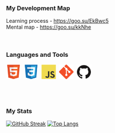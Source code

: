 
### My Development Map
Learning process - https://goo.su/EkBwc5
<br>
Mental map - https://goo.su/kkNhe
<br><br><br>

### Languages and Tools
<div>
  <img src="https://github.com/devicons/devicon/blob/master/icons/html5/html5-original.svg" title="HTML" alt="HTML" width="40" height="40"/>&nbsp;
  <img src="https://github.com/devicons/devicon/blob/master/icons/css3/css3-original.svg" title="CSS" alt="CSS" width="40" height="40"/>&nbsp;
  <img src="https://github.com/devicons/devicon/blob/master/icons/javascript/javascript-original.svg" title="JavaScript" alt="JavaScript" width="40" height="40"/>&nbsp;
  <img src="https://github.com/devicons/devicon/blob/master/icons/git/git-original.svg" title="git" alt="git" width="40" height="40"/>&nbsp;
  <img src="https://github.com/devicons/devicon/blob/master/icons/github/github-original.svg" title="github" alt="github" width="40" height="40"/>&nbsp;
</div>
<br><br><br>

### My Stats
[![GitHub Streak](http://github-readme-streak-stats.herokuapp.com?user=begunov&theme=vue)](https://git.io/streak-stats)
[![Top Langs](https://github-readme-stats.vercel.app/api/top-langs/?username=begunov&layout=compact&theme=vue)](https://github.com/anuraghazra/github-readme-stats)

